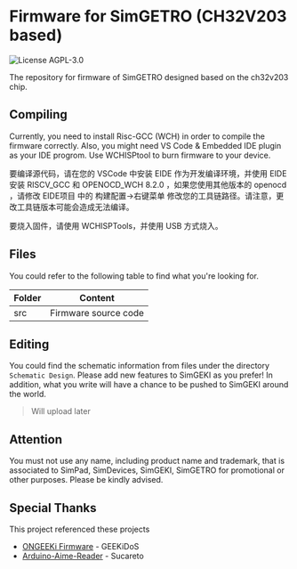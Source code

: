 # Firmware for SimGETRO (CH32V203 based)

![License AGPL-3.0](https://img.shields.io/github/license/SimDevices-Project/SimGEKI.svg)

The repository for firmware of SimGETRO designed based on the ch32v203 chip.

## Compiling

Currently, you need to install Risc-GCC (WCH) in order to compile the firmware correctly.
Also, you might need VS Code & Embedded IDE plugin as your IDE progrom.
Use WCHISPtool to burn firmware to your device.

要编译源代码，请在您的 VSCode 中安装 EIDE 作为开发编译环境，并使用 EIDE 安装 RISCV_GCC 和 OPENOCD_WCH 8.2.0 ，如果您使用其他版本的 openocd ，请修改 EIDE项目 中的 构建配置->右键菜单 修改您的工具链路径。请注意，更改工具链版本可能会造成无法编译。

要烧入固件，请使用 WCHISPTools，并使用 USB 方式烧入。

## Files

You could refer to the following table to find what you're looking for.

|Folder|Content|
|-|-|
|src|Firmware source code|

## Editing

You could find the schematic information from files under the directory `Schematic Design`. Please add new features to SimGEKI as you prefer! In addition, what you write will have a chance to be pushed to SimGEKI around the world.

> Will upload later

## Attention

You must not use any name, including product name and trademark, that is associated to SimPad, SimDevices, SimGEKI, SimGETRO for promotional or other purposes. Please be kindly advised.

## Special Thanks

This project referenced these projects

- [ONGEEKi Firmware](https://github.com/GEEKiDoS/ongeeki-firmware) - GEEKiDoS
- [Arduino-Aime-Reader](https://github.com/Sucareto/Arduino-Aime-Reader) - Sucareto